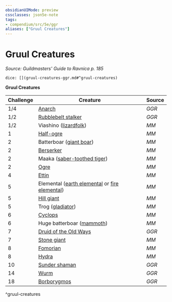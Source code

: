 ```yaml
---
obsidianUIMode: preview
cssclasses: json5e-note
tags:
- compendium/src/5e/ggr
aliases: ["Gruul Creatures"]
---
```

# Gruul Creatures
*Source: Guildmasters' Guide to Ravnica p. 185* 

`dice: [](gruul-creatures-ggr.md#^gruul-creatures)`

**Gruul Creatures**

| Challenge | Creature | Source |
|-----------|----------|--------|
| 1/4 | [Anarch](compendium/bestiary/humanoid/anarch-ggr.md) | *GGR* |
| 1/2 | [Rubblebelt stalker](compendium/bestiary/humanoid/rubblebelt-stalker-ggr.md) | *GGR* |
| 1/2 | Viashino ([lizardfolk](compendium/bestiary/humanoid/lizardfolk.md)) | *MM* |
| 1 | [Half-ogre](compendium/bestiary/giant/half-ogre-ogrillon.md) | *MM* |
| 2 | Batterboar ([giant boar](compendium/bestiary/beast/giant-boar.md)) | *MM* |
| 2 | [Berserker](compendium/bestiary/humanoid/berserker.md) | *MM* |
| 2 | Maaka ([saber-toothed tiger](compendium/bestiary/beast/saber-toothed-tiger.md)) | *MM* |
| 2 | [Ogre](compendium/bestiary/giant/ogre.md) | *MM* |
| 4 | [Ettin](compendium/bestiary/giant/ettin.md) | *MM* |
| 5 | Elemental ([earth elemental](compendium/bestiary/elemental/earth-elemental.md) or [fire elemental](compendium/bestiary/elemental/fire-elemental.md)) | *MM* |
| 5 | [Hill giant](compendium/bestiary/giant/hill-giant.md) | *MM* |
| 5 | Trog ([gladiator](compendium/bestiary/humanoid/gladiator.md)) | *MM* |
| 6 | [Cyclops](compendium/bestiary/giant/cyclops.md) | *MM* |
| 6 | Huge batterboar ([mammoth](compendium/bestiary/beast/mammoth.md)) | *MM* |
| 7 | [Druid of the Old Ways](compendium/bestiary/humanoid/druid-of-the-old-ways-ggr.md) | *GGR* |
| 7 | [Stone giant](compendium/bestiary/giant/stone-giant.md) | *MM* |
| 8 | [Fomorian](compendium/bestiary/giant/fomorian.md) | *MM* |
| 8 | [Hydra](compendium/bestiary/monstrosity/hydra.md) | *MM* |
| 10 | [Sunder shaman](compendium/bestiary/giant/sunder-shaman-ggr.md) | *GGR* |
| 14 | [Wurm](compendium/bestiary/monstrosity/wurm-ggr.md) | *GGR* |
| 18 | [Borborygmos](compendium/bestiary/npc/borborygmos-ggr.md) | *GGR* |
^gruul-creatures